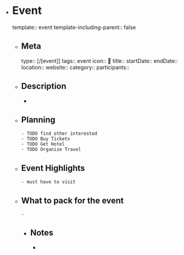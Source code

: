 - # Event
  template:: event
  template-including-parent:: false
	- ## Meta
	  type:: [/[event]] 
	  tags:: event
	  icon:: 🎪
    title:: 
    startDate:: 
    endDate:: 
	  location:: 
	  website:: 
	  category:: 
    participants:: 
	- ## Description
		- 
  - ## Planning
		- TODO find other interested
		- TODO Buy Tickets
		- TODO Get Hotel
		- TODO Organize Travel
  - ## Event Highlights
		- must have to visit
  - ## What to pack for the event
		- 
	- ## Notes
		- 